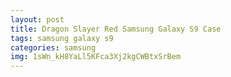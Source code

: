 ```yaml
---
layout: post
title: Dragon Slayer Red Samsung Galaxy S9 Case
tags: samsung galaxy s9
categories: samsung
img: 1sWn_kH8YaLl5KFca3Xj2kgCWBtxSrBem
---
```

